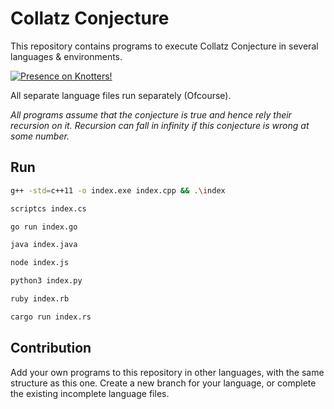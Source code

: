 # Collatz Conjecture

This repository contains programs to execute Collatz Conjecture in several languages & environments.


[![Presence on Knotters!](https://img.shields.io/static/v1?label=Knotters&message=Project&color=12e49d&link=https://knotters.org&style=for-the-badge)](https://knotters.org)

All separate language files run separately (Ofcourse).

_All programs assume that the conjecture is true and hence rely their recursion on it. Recursion can fall in infinity if this conjecture is wrong at some number._

## Run

```bash
g++ -std=c++11 -o index.exe index.cpp && .\index
```

```bash
scriptcs index.cs
```

```bash
go run index.go
```

```bash
java index.java
```

```bash
node index.js
```

```bash
python3 index.py
```

```bash
ruby index.rb
```

```bash
cargo run index.rs
```

## Contribution

Add your own programs to this repository in other languages, with the same structure as this one. Create a new branch for your language, or complete the existing incomplete language files.
